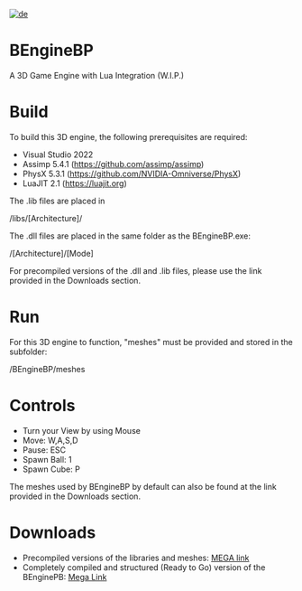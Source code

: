 [![de](https://img.shields.io/badge/lang-de-green.svg)](https://github.com/Bulkplayer94/BEngineBP/blob/main/README.de.md)

# BEngineBP
A 3D Game Engine with Lua Integration (W.I.P.)

# Build
To build this 3D engine, the following prerequisites are required:
* Visual Studio 2022
* Assimp 5.4.1 (https://github.com/assimp/assimp)
* PhysX 5.3.1 (https://github.com/NVIDIA-Omniverse/PhysX)
* LuaJIT 2.1 (https://luajit.org)

The .lib files are placed in

/libs/[Architecture]/


The .dll files are placed in the same folder as the BEngineBP.exe:

/[Architecture]/[Mode]


For precompiled versions of the .dll and .lib files, please use the link provided in the Downloads section.

# Run
For this 3D engine to function, "meshes" must be provided and stored in the subfolder:

/BEngineBP/meshes

# Controls
* Turn your View by using Mouse
* Move: W,A,S,D
* Pause: ESC
* Spawn Ball: 1
* Spawn Cube: P


The meshes used by BEngineBP by default can also be found at the link provided in the Downloads section.

# Downloads
* Precompiled versions of the libraries and meshes: [MEGA link](https://mega.nz/file/NzQzmRrJ#Bg4LO9HaOSDi19WEzsCwTxn2-GoHjdo3U8AnsJBFWfo)
* Completely compiled and structured (Ready to Go) version of the BEnginePB: [Mega Link](https://mega.nz/file/8yBGhADQ#xDg7UNgNXDjG7kmLRwKCMe0qJM6oUZVIJu5GyFSGKuo)